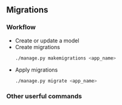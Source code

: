 


## Migrations
### Workflow
* Create or update a model
* Create migrations
  ```sh
  ./manage.py makemigrations <app_name>
  ```
* Apply migrations
  ```sh
  ./manage.py migrate <app_name>
  ```

### Other userful commands
